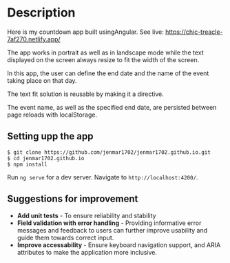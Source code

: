 # Description

Here is my countdown app built usingAngular. See live: https://chic-treacle-7af270.netlify.app/

The app works in portrait as well as in landscape mode while the text displayed on the screen always
resize to fit the width of the screen.

In this app, the user can define the end date and the name of the event taking place on that day.

The text fit solution is reusable by making it a directive.

The event name, as well as the specified end date, are persisted between page reloads with
localStorage.

## Setting upp the app

```shell
$ git clone https://github.com/jenmar1702/jenmar1702.github.io.git
$ cd jenmar1702.github.io
$ npm install
```

Run `ng serve` for a dev server. Navigate to `http://localhost:4200/`.

## Suggestions for improvement

- **Add unit tests** - To ensure reliability and stability
- **Field validation with error handling** - Providing informative error messages and feedback to
  users can further improve usability and guide them towards correct input.
- **Improve accessability** - Ensure keyboard navigation support, and ARIA attributes to make the
  application more inclusive.
